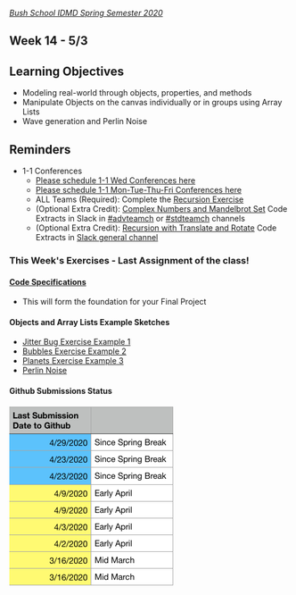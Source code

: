 [_Bush School IDMD Spring Semester 2020_](https://chandrunarayan.github.io/idmd/)

## Week 14 - 5/3

## Learning Objectives
* Modeling real-world through objects, properties, and methods
* Manipulate Objects on the canvas individually or in groups using Array Lists
* Wave generation and Perlin Noise

## Reminders
* 1-1 Conferences
    *    [Please schedule 1-1 Wed Conferences here](https://calendly.com/chandru-narayan/conf_wed_idmd_a_block)
    *    [Please schedule 1-1 Mon-Tue-Thu-Fri Conferences here](https://calendly.com/chandru-narayan/conf_montuethufri)
    *    ALL Teams (Required): Complete the [Recursion Exercise](../week12/code/recursion)
    *    (Optional Extra Credit): [Complex Numbers and Mandelbrot Set](../week13/plan/complexnum) Code Extracts in Slack in [#advteamch](https://app.slack.com/client/TTS9Y46VC/GUQC6EUDC) or [#stdteamch](https://app.slack.com/client/TTS9Y46VC/GUQC6EUDC) channels
    *    (Optional Extra Credit): [Recursion with Translate and Rotate](../week13/code/tree_v3) Code Extracts in [Slack general channel](https://app.slack.com/client/TTS9Y46VC/CTCKE2LDR)

### This Week's Exercises - Last Assignment of the class!
#### [Code Specifications](plan/bubbles)
* This will form the foundation for your Final Project
#### Objects and Array Lists Example Sketches
* [Jitter Bug Exercise Example 1](code/jitterBug_v2)
* [Bubbles Exercise Example 2](code/arrayBubbles_v6)
* [Planets Exercise Example 3](code/planets_v1)
* [Perlin Noise](code/pn5)

#### Github Submissions Status
![alt text](substatus.png)